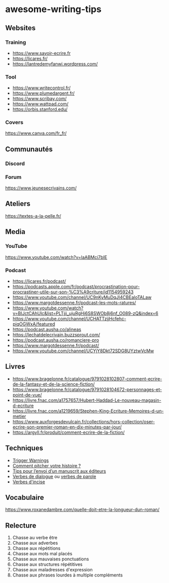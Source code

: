 # awesome-writing-tips

## Websites

### Training

* https://www.savoir-ecrire.fr
* https://licares.fr/
* https://lantredemyfanwi.wordpress.com/

### Tool

* https://www.writecontrol.fr/
* https://www.plumedargent.fr/
* https://www.scribay.com/
* https://www.wattpad.com/
* https://orbis.stanford.edu/

### Covers

https://www.canva.com/fr_fr/

## Communautés

### Discord

### Forum

https://www.jeunesecrivains.com/

## Ateliers

https://textes-a-la-pelle.fr/

## Media

### YouTube

https://www.youtube.com/watch?v=laABMci7bIE

### Podcast

* https://licares.fr/podcast/
* https://podcasts.apple.com/fr/podcast/procrastination-pour-procrastiner-utile-sur-son-%C3%A9criture/id1154959243
* https://www.youtube.com/channel/UC9nKyMuDqJI4CBEaloTALaw
* https://www.margotdessenne.fr/podcast-les-mots-ratures/
* https://www.youtube.com/watch?v=BIJctCAhUlc&list=PLTjji_ujuRgHi6S8SWOb8j6nf_O089-zQ&index=6
* https://www.youtube.com/channel/UCHATTzjjHcfehc-piqOGWxA/featured
* https://podcast.ausha.co/alineas
* https://lechatdelecrivain.buzzsprout.com/
* https://podcast.ausha.co/romanciere-pro
* https://www.margotdessenne.fr/podcast/
* https://www.youtube.com/channel/UCYjY8Dkt72SDG8UYztwVcMw

## Livres
* https://www.bragelonne.fr/catalogue/9791028102807-comment-ecrire-de-la-fantasy-et-de-la-science-fiction/
* https://www.bragelonne.fr/catalogue/9791028104672-personnages-et-point-de-vue/
* https://livre.fnac.com/a1757657/Hubert-Haddad-Le-nouveau-magasin-d-ecriture
* https://livre.fnac.com/a1219659/Stephen-King-Ecriture-Memoires-d-un-metier
* https://www.auxforgesdevulcain.fr/collections/hors-collection/oser-ecrire-son-premier-roman-en-dix-minutes-par-jour/
* https://argyll.fr/produit/comment-ecrire-de-la-fiction/

## Techniques

* [Trigger Warnings](https://twitter.com/cerynie_/status/1278384849473208321)
* [Comment pitcher votre histoire ?](https://twitter.com/story_nerd/status/1387416300599881728)
* [Tips pour l’envoi d’un manuscrit aux éditeurs](https://twitter.com/Bleue_nn/status/1319677396925243398)
* [Verbes de dialogue](http://ecrire-un-roman.com/verbes-de-dialogue/) ou [verbes de parole](https://pasmafaute.com/verbes-de-parole/)
* [Verbes d'incise](https://jeremy-haim.systeme.io/blog/les-verbes-dincise)

## Vocabulaire

https://www.roxanedambre.com/quelle-doit-etre-la-longueur-dun-roman/

## Relecture

1. Chasse au verbe être
1. Chasse aux adverbes
1. Chasse aux répétitions
1. Chasse aux mots mal placés
1. Chasse aux mauvaises ponctuations
1. Chasse aux structures répétitives
1. Chasse aux maladresses d'expression
1. Chasse aux phrases lourdes à multiple compléments
